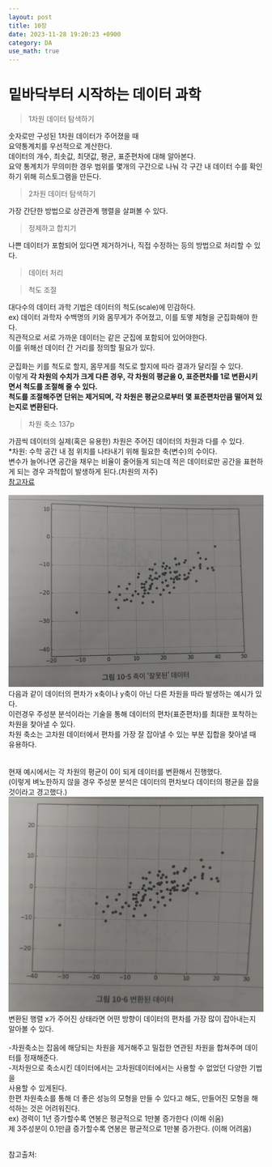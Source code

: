 ```yaml
---
layout: post
title: 10장
date: 2023-11-28 19:20:23 +0900
category: DA 
use_math: true
---
```

# 밑바닥부터 시작하는 데이터 과학  

> 1차원 데이터 탐색하기  

숫자로만 구성된 1차원 데이터가 주어졌을 때  
요약통계치를 우선적으로 계산한다.  
데이터의 개수, 최솟값, 최댓값, 평균, 표준편차에 대해 알아본다.  
요약 통계치가 무의미한 경우 범위를 몇개의 구간으로 나눠 각 구간 내 데이터 수를 확인하기 위해 히스토그램을 만든다.
<br>  

> 2차원 데이터 탐색하기  

가장 간단한 방법으로 상관관계 행렬을 살펴볼 수 있다.  

> 정제하고 합치기  

나쁜 데이터가 포함되어 있다면 제거하거나, 직접 수정하는 등의 방법으로 처리할 수 있다.  

> 데이터 처리

> 척도 조절

대다수의 데이터 과학 기법은 데이터의 척도(scale)에 민감하다.  
ex) 데이터 과학자 수백명의 키와 몸무게가 주어졌고, 이를 토앻 체형을 군집화해야 한다.   
직관적으로 서로 가까운 데이터는 같은 군집에 포함되어 있어야한다.  
이를 위해선 데이터 간 거리를 정의할 필요가 있다.
<br>  
군집화는 키를 척도로 할지, 몸무게를 척도로 할지에 따라 결과가 달리질 수 있다.  
이렇게 **각 차원의 수치가 크게 다른 경우, 각 차원의 평균을 0, 표준편차를 1로 변환시키면서 척도를 조절해 줄 수 있다.**  
**척도를 조절해주면 단위는 제거되며, 각 차원은 평균으로부터 몇 표준편차만큼 떨어져 있는지로 변환된다.**  

> 차원 축소 137p

가끔씩 데이터의 실제(혹은 유용한) 차원은 주어진 데이터의 차원과 다를 수 있다.  
*차원: 수학 공간 내 점 위치를 나타내기 위해 필요한 축(변수)의 수이다.  
변수가 늘어나면 공간을 채우는 비율이 줄어들게 되는데 적은 데이터로만 공간을 표현하게 되는 경우 과적합이 발생하게 된다.(차원의 저주)  
[참고자료](https://kkokkilkon.tistory.com/127)
<br>  
![축이 잘못된 데이터 예시](https://github.com/shina1221/shina1221.github.io/blob/main/_posts/%EB%8F%84%EC%84%9C/%EB%B0%91%EB%B0%94%EB%8B%A5%EB%B6%80%ED%84%B0%20%EC%8B%9C%EC%9E%91%ED%95%98%EB%8A%94%20%EB%8D%B0%EC%9D%B4%ED%84%B0%20%EA%B3%BC%ED%95%99/img/%EC%B6%95%EC%9D%B4%20%EC%9E%98%EB%AA%BB%EB%90%9C%20%EB%8D%B0%EC%9D%B4%ED%84%B0.jpg?raw=true)    
다음과 같이 데이터의 편차가 x축이나 y축이 아닌 다른 차원을 따라 발생하는 예시가 있다.  
이런경우 주성분 분석이라는 기술을 통해 데이터의 편차(표준편차)를 최대한 포착하는 차원을 찾아낼 수 있다.  
차원 축소는 고차원 데이터에서 편차를 가장 잘 잡아낼 수 있는 부분 집합을 찾아낼 때 유용하다.  
<br>  
현재 예시에서는 각 차원의 평균이 0이 되게 데이터를 변환해서 진행했다.  
(이렇게 벼노한하지 않을 경우 주성분 분석은 데이터의 편차보다 데이터의 평균을 잡을 것이라고 경고했다.)  
![변환된 데이터](https://github.com/shina1221/shina1221.github.io/blob/main/_posts/%EB%8F%84%EC%84%9C/%EB%B0%91%EB%B0%94%EB%8B%A5%EB%B6%80%ED%84%B0%20%EC%8B%9C%EC%9E%91%ED%95%98%EB%8A%94%20%EB%8D%B0%EC%9D%B4%ED%84%B0%20%EA%B3%BC%ED%95%99/img/%EB%B3%80%ED%99%98%EB%90%9C%20%EB%8D%B0%EC%9D%B4%ED%84%B0.jpg?raw=true)  
변환된 행렬 x가 주어진 상태라면 어떤 방향이 데이터의 편차를 가장 많이 잡아내는지  
알아볼 수 있다.
<br>  
-차원축소는 잡음에 해당되는 차원을 제거해주고 밀접한 연관된 차원을 합쳐주며 데이터를 정재해준다.  
-저차원으로 축소시킨 데이터에서는 고차원데이터에서는 사용할 수 없었던 다양한 기법을  
사용할 수 있게된다.  
한편 차원축소를 통해 더 좋은 성능의 모형을 만들 수 있다고 해도, 만들어진 모형을 해석하는 것은 어려워진다.  
ex) 경력이 1년 증가할수록 연봉은 평균적으로 1만불 증가한다 (이해 쉬움)  
    제 3주성분이 0.1만큼 증가할수록 연봉은 평균적으로 1만불 증가한다. (이해 어려움)  
    



<br>  
참고출처:  
